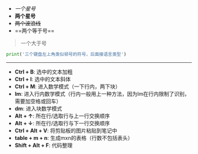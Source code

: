 - *一个星号*
- **两个星号**
- ~~两个波浪线~~
- ==两个等于号==
> 一个大于号
``` python
print('三个键盘左上角类似顿号的符号，后面接语言类型')
```
---
- **Ctrl + B**: 选中的文本加粗
- **Ctrl + I**: 选中的文本斜体
- **Ctrl + M**: 进入数学模式（一下行内，两下块）
- **lm**: 进入行内数学模式（行内一般用上一种方法，因为lm在行内限制了识别，需要加空格或回车）
- **dm**: 进入块数学模式
- **Alt + $\uparrow$**: 所在行/选取行与上一行交换顺序
- **Alt + $\downarrow$**: 所在行/选取行与下一行交换顺序
- **Ctrl + Alt + V**: 将剪贴板的图片粘贴到笔记中 
- **table + m + n**: 生成mxn的表格（行数不包括表头）
- **Shift + Alt + F**: 代码整理